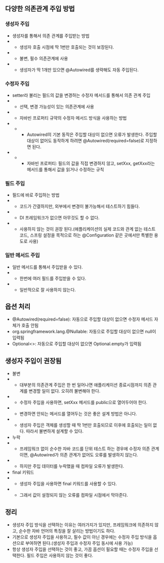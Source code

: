 ## 다양한 의존관계 주입 방법
### 생성자 주입
* 생성자를 통해서 의존 관계를 주입받는 방법
* * 생성자 호출 시점에 딱 1번만 호출되는 것이 보장된다.
* * 불변, 필수 의존관계에 사용
* * 생성자가 딱 1개만 있으면 @Autowired를 생략해도 자동 주입된다.

### 수정자 주입
* setter라 불리는 필드의 값을 변경하는 수정자 메서드를 통해서 의존 관계 주입
* * 선택, 변경 가능성이 있는 의존관계에 사용
* * 자바빈 프로퍼티 규약의 수정자 메서드 방식을 사용하는 방법
* * * Autowired의 기본 동작은 주입할 대상이 없으면 오류가 발생한다. 주입할 대상이 없어도 동작하게 하려면 @Autowired(required=false)로 지정하면 된다.
* * * 자바빈 프로퍼티: 필드의 값을 직접 변경하지 않고, setXxx, getXxx라는 메서드를 통해서 값을 읽거나 수정하는 규칙

### 필드 주입
* 필드에 바로 주입하는 방법
* * 코드가 간결하지만, 외부에서 변경이 불가능해서 테스트하기 힘들다.
* * DI 프레임워크가 없으면 아무것도 할 수 없다.
* * 사용하지 않는 것이 권장 된다.(애플리케이션의 실제 코드와 관계 없는 테스트코드, 스프링 설정을 목적으로 하는 @Configuration 같은 곳에서만 특별한 용도로 사용)

### 일반 메서드 주입
* 일반 메서드를 통해서 주입받을 수 있다.
* * 한번에 여러 필드를 주입받을 수 있다.
* * 일반적으로 잘 사용하지 않는다.

## 옵션 처리
* @Autowired(required=false): 자동으로 주입할 대상이 없으면 수정자 메서드 자체가 호출 안됨
* org.springframework.lang.@Nullable: 자동으로 주입할 대상이 없으면 null이 입력됨
* Optional<>: 자동으로 주입할 대상이 없으면 Optional.empty가 입력됨

## 생성자 주입이 권장됨
* 불변
* * 대부분의 의존관계 주입은 한 번 일어나면 애플리케이션 종료시점까지 의존 관계를 변경할 일이 없다. 오히려 불변해야 한다.
* * 수정자 주입을 사용하면, setXxx 메서드를 public으로 열어두어야 한다.
* * 변경하면 안되는 메서드를 열어두는 것은 좋은 설계 방법은 아니다.
* * 생성자 주입은 객체를 생성할 때 딱 1번만 호출되므로 이후에 호출되는 일이 없다. 따라서 불변하게 설계할 수 있다.
* 누락
* * 프레임워크 없이 순수한 자바 코드를 단위 테스트 하는 경우에 수정자 의존 관계이면, @Autowired가 의존 관계가 없어도 오류를 발생하지 않는다.
* * 하지만 주입 데이터를 누락했을 때 컴파일 오류가 발생한다.
* final 키워드
* * 생성자 주입을 사용하면 final 키워드를 사용할 수 있다.
* * 그래서 값이 설정되지 않는 오류를 컴파일 시점에서 막아준다.

## 정리
* 생성자 주입 방식을 선택하는 이유는 여러가지가 있지만, 프레임워크에 의존하지 않고, 순수한 자바 언어의 특징을 잘 살리는 방법이기도 하다.
* 기본으로 생성자 주입을 사용하고, 필수 값이 아닌 경우에는 수정자 주입 방식을 옵션으로 부여하면 된다.(생성자 주입과 수정자 주입 동시에 사용 가능)
* 항상 생성자 주입을 선택하는 것이 좋고, 가끔 옵션이 필요할 때는 수정자 주입을 선택한다. 필드 주입은 사용하지 않는 것이 좋다. 